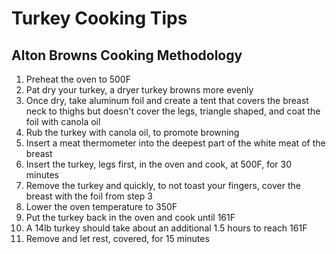 # Turkey Cooking Tips #

## Alton Browns Cooking Methodology ##

1. Preheat the oven to 500F
2. Pat dry your turkey, a dryer turkey browns more evenly
3. Once dry, take aluminum foil and create a tent that covers the breast neck to thighs but doesn't cover the legs, triangle shaped, and coat the foil with canola oil
4. Rub the turkey with canola oil, to promote browning
5. Insert a meat thermometer into the deepest part of the white meat of the breast
6. Insert the turkey, legs first, in the oven and cook, at 500F, for 30 minutes
7. Remove the turkey and quickly, to not toast your fingers, cover the breast with the foil from step 3
8. Lower the oven temperature to 350F
9. Put the turkey back in the oven and cook until 161F
10. A 14lb turkey should take about an additional 1.5 hours to reach 161F
11. Remove and let rest, covered, for 15 minutes
